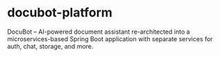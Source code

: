 # docubot-platform
DocuBot – AI-powered document assistant re-architected into a microservices-based Spring Boot application with separate services for auth, chat, storage, and more.
